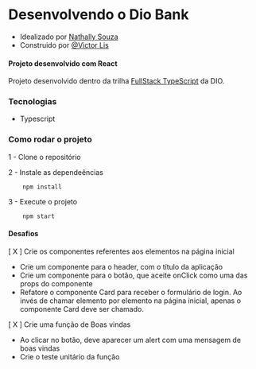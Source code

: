 # Desenvolvendo o Dio Bank
- Idealizado por [Nathally Souza](https://github.com/nathyts)
- Construido por [@Victor Lis](https://www.linkedin.com/in/victor-lis-bronzo)

#### Projeto desenvolvido com React
Projeto desenvolvido dentro da trilha [FullStack TypeScript](https://web.dio.me/track/formacao-typescript-fullstack-developer) da DIO.

### Tecnologias
- Typescript

### Como rodar o projeto

1 - Clone o repositório

2 - Instale as dependeências
```    
    npm install
```

3 - Execute o projeto
```
    npm start
```

#### Desafios
[ X ] Crie os componentes referentes aos elementos na página inicial
  - Crie um componente para o header, com o título da aplicação
  - Crie um componente para o botão, que aceite onClick como uma das props do componente
  - Refatore o componente Card para receber o formulário de login. Ao invés de chamar elemento por elemento na página inicial, apenas o componente Card deve ser chamado.

[ X ] Crie uma função de Boas vindas
  - Ao clicar no botão, deve aparecer um alert com uma mensagem de boas vindas
  - Crie o teste unitário da função
